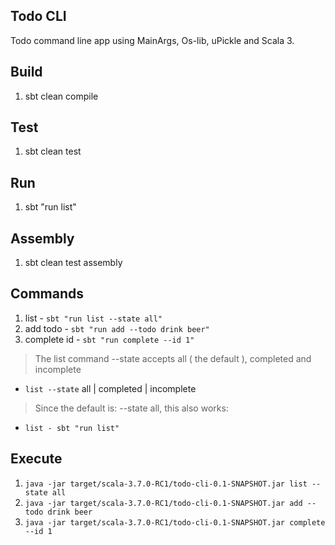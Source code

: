 Todo CLI
--------
Todo command line app using MainArgs, Os-lib, uPickle and Scala 3.

Build
-----
1. sbt clean compile

Test
----
1. sbt clean test

Run
---
1. sbt "run list"

Assembly
--------
1. sbt clean test assembly

Commands
--------
1. list - ```sbt "run list --state all"```
2. add todo - ```sbt "run add --todo drink beer"```
3. complete id - ```sbt "run complete --id 1"```
>The list command --state accepts all ( the default ), completed and incomplete
* ```list --state``` all | completed | incomplete
>Since the default is: --state all, this also works:
* ```list - sbt "run list"```

Execute
-------
1. ```java -jar target/scala-3.7.0-RC1/todo-cli-0.1-SNAPSHOT.jar list --state all```
2. ```java -jar target/scala-3.7.0-RC1/todo-cli-0.1-SNAPSHOT.jar add --todo drink beer```
3. ```java -jar target/scala-3.7.0-RC1/todo-cli-0.1-SNAPSHOT.jar complete --id 1```